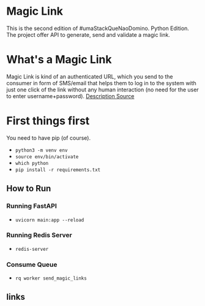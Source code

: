 # Magic Link
This is the second edition of #umaStackQueNaoDomino. Python Edition.
The project offer API to generate, send and validate a magic link.

# What's a Magic Link
Magic Link is kind of an authenticated URL, which you send to the consumer in form of SMS/email that helps them to log in to the system with just one click of the link without any human interaction (no need for the user to enter username+password).
[Description Source](https://hackernoon.com/magic-links-d680d410f8f7)

# First things first 
You need to have pip (of course).
 
- `python3 -m venv env`
- `source env/bin/activate`
- `which python`
- `pip install -r requirements.txt`

## How to Run
### Running FastAPI
- `uvicorn main:app --reload`

### Running Redis Server
- `redis-server`

### Consume Queue
- `rq worker send_magic_links`

## links